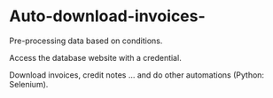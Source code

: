 # Auto-download-invoices-
Pre-processing data based on conditions. 

Access the database website with a credential.  

Download invoices, credit notes ... and do other automations (Python: Selenium).
